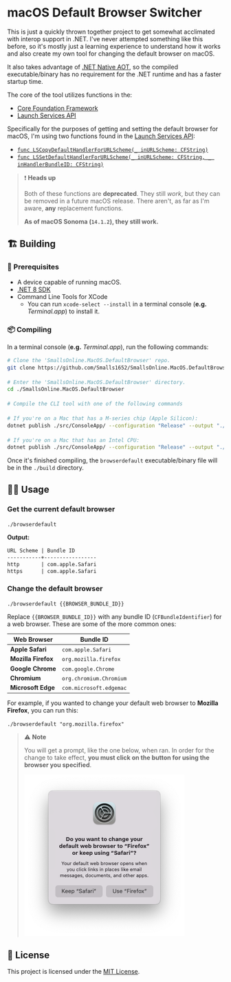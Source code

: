 # macOS Default Browser Switcher

This is just a quickly thrown together project to get somewhat acclimated with interop support in .NET. I've never attempted something like this before, so it's mostly just a learning experience to understand how it works and also create my own tool for changing the default browser on macOS.

It also takes advantage of [.NET Native AOT](https://learn.microsoft.com/en-us/dotnet/core/deploying/native-aot), so the compiled executable/binary has no requirement for the .NET runtime and has a faster startup time.

The core of the tool utilizes functions in the:

- [Core Foundation Framework](https://developer.apple.com/documentation/corefoundation)
- [Launch Services API](https://developer.apple.com/documentation/coreservices/launch_services)

Specifically for the purposes of getting and setting the default browser for macOS, I'm using two functions found in the [Launch Services API](https://developer.apple.com/documentation/coreservices/launch_services):

- [`func LSCopyDefaultHandlerForURLScheme(_ inURLScheme: CFString)`](https://developer.apple.com/documentation/coreservices/1441725-lscopydefaulthandlerforurlscheme)
- [`func LSSetDefaultHandlerForURLScheme(_ inURLScheme: CFString, _ inHandlerBundleID: CFString)`](https://developer.apple.com/documentation/coreservices/1447760-lssetdefaulthandlerforurlscheme)

> ❗️ **Heads up**
>
> Both of these functions are **deprecated**. They still _work_, but they can be removed in a future macOS release. There aren't, as far as I'm aware, **any** replacement functions.
>  
> **As of macOS Sonoma (`14.1.2`), they still work.**

## 🏗️ Building

### 🧰 Prerequisites

- A device capable of running macOS.
- [.NET 8 SDK](https://dotnet.microsoft.com/en-us/download/dotnet/8.0)
- Command Line Tools for XCode
  - You can run `xcode-select --install` in a terminal console (**e.g.** _Terminal.app_) to install it.

### 📦 Compiling

In a terminal console (**e.g.** _Terminal.app_), run the following commands:

```bash
# Clone the 'SmallsOnline.MacOS.DefaultBrowser' repo.
git clone https://github.com/Smalls1652/SmallsOnline.MacOS.DefaultBrowser.git

# Enter the 'SmallsOnline.MacOS.DefaultBrowser' directory.
cd ./SmallsOnline.MacOS.DefaultBrowser

# Compile the CLI tool with one of the following commands

# If you're on a Mac that has a M-series chip (Apple Silicon):
dotnet publish ./src/ConsoleApp/ --configuration "Release" --output "./build" --runtime "osx-arm64"

# If you're on a Mac that has an Intel CPU:
dotnet publish ./src/ConsoleApp/ --configuration "Release" --output "./build" --runtime "osx-x64"
```

Once it's finished compiling, the `browserdefault` executable/binary file will be in the `./build` directory.

## 🏃‍♂️ Usage

### Get the current default browser

`./browserdefault`

**Output:**
```
URL Scheme | Bundle ID       
-----------+-----------------
http       | com.apple.Safari
https      | com.apple.Safari
```

### Change the default browser

`./browserdefault {{BROWSER_BUNDLE_ID}}`

Replace `{{BROWSER_BUNDLE_ID}}` with any bundle ID (`CFBundleIdentifier`) for a web browser. These are some of the more common ones:

| Web Browser | Bundle ID |
| --- | --- |
| **Apple Safari** | `com.apple.Safari` |
| **Mozilla Firefox** | `org.mozilla.firefox` |
| **Google Chrome** | `com.google.Chrome` |
| **Chromium** | `org.chromium.Chromium` |
| **Microsoft Edge** | `com.microsoft.edgemac` |

For example, if you wanted to change your default web browser to **Mozilla Firefox**, you can run this:

`./browserdefault "org.mozilla.firefox"`

> ⚠️ **Note**
>
> You will get a prompt, like the one below, when ran. In order for the change to take effect, **you must click on the button for using the browser you specified**.
>
> ![Screenshot of the macOS system prompt to change your default browser.](.github/images/default-browser-prompt.png)

## 🤝 License

This project is licensed under the [MIT License](./LICENSE).
